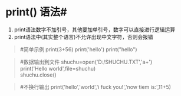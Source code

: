 # print() 语法#

1. print语法数字不加引号，其他要加单引号，数字可以直接进行逻辑运算
2. print语法中(其实整个语言)不允许出现中文字符，否则会报错


> #简单示例
  print(3+56)
  print('hello')
  print("hello")

> #数据输出到文件
  shuchu=open('D:/SHUCHU.TXT','a+')<br>
  print('Hello world',file=shuchu)<br>
  shuchu.close()

> #不换行输出
  print('hello','world','i fuck you!','now tiem is:',11+5)
